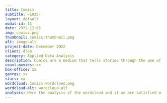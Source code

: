 ```yaml
---
title: Comics
subtitle: ~1935-
layout: default
modal-id: 11
date: 2022-12-01
img: comics.png
thumbnail: comics-thumbnail.png
alt: image-alt
project-date: December 2022
client: dlab
category: Applied Data Analysis
description: Comics are a medium that tells stories through the use of sequential art, often in the form of panels containing illustrations and text. Comics have a long history dating back to the late 1800s, and have evolved over the years to include a variety of genres such as action, adventure, romance, and comedy. Comics are often serialized, with each issue building upon the events of previous issues to create a larger narrative. They can be published in a variety of formats, including physical comic books, graphic novels, and online webcomics. Comics have had a significant impact on popular culture, with many iconic characters and storylines being adapted into films, television shows, and other media.
count-movies: xx
box-office: xx
genres: xx
stars: xx
wordcloud: Comics-wordcloud.png
wordcloud-alt: wordcloud-alt
analysis: Here the analysis of the wordcloud and if we are satisfied of the classification.
---
```

